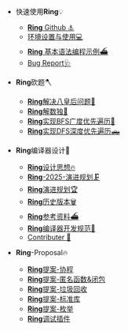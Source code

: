 * 快速使用**Ring**💡
  - [**Ring** Github ⚓️](https://github.com/GeneralSandman/Ring)
  - [环境设置与使用💻](./markdown/Ring使用/环境设置.md)
  - [**Ring** 基本语法编程示例⛴](./markdown/Ring使用/Ring基本语法编程示例.md)
  - [Bug Report🩺](./markdown/Ring使用/bug-report.md)

* **Ring**砍题🪓
  - [**Ring**解决八皇后问题👸](./markdown/Ring砍题/八皇后问题.md)
  - [**Ring**解数独📝](./markdown/Ring砍题/数独.md)
  - [**Ring**实现BFS广度优先遍历🚗](./markdown/Ring砍题/BFS广度优先遍历.md)
  - [**Ring**实现DFS深度优先遍历🛻](./markdown/Ring砍题/DFS深度优先遍历.md)
  

* **Ring**编译器设计🔨
  - [**Ring**设计思想🔥](./markdown/Ring编译器设计/Ring设计思想.md)
  - [**Ring**-2025-演进规划🗜️](./markdown/Ring编译器设计/Ring-2025-演进规划.md)
  - [**Ring**演进规划🏆](./markdown/Ring编译器设计/Ring-演进规划.md)
  - [**Ring**历史版本🗑](./markdown/Ring编译器设计/Ring历史版本.md)
  - [**Ring**参考资料⛴](./markdown/Ring编译器设计/Ring-参考资料.md)
  - [**Ring**编译器开发规范📝](./markdown/Ring编译器设计/Ring-%E7%BC%96%E8%AF%91%E5%99%A8%E5%BC%80%E5%8F%91%E8%A7%84%E8%8C%83.md)
  - [Contributer    🧠](./markdown/Ring编译器设计/Ringcontributer.md)

* **Ring**-Proposal🔥
  - [**Ring**提案-协程](./markdown/Ring编译器设计/Ring-提案-001.md)
  - [**Ring**提案-匿名函数&闭包](./markdown/Ring编译器设计/Ring-提案-002.md)
  - [**Ring**提案-垃圾回收](./markdown/Ring编译器设计/Ring-提案-003.md)
  - [**Ring**提案-标准库](./markdown/Ring编译器设计/Ring-提案-004.md)
  - [**Ring**提案-枚举](./markdown/Ring编译器设计/Ring-提案-005.md)
  - [**Ring**调试插件](./markdown/Ring编译器设计/Ring-vscode-调试插件.md)
